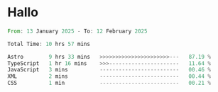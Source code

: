 # Hallo
<!--START_SECTION:waka-->

```rust
From: 13 January 2025 - To: 12 February 2025

Total Time: 10 hrs 57 mins

Astro        9 hrs 33 mins   >>>>>>>>>>>>>>>>>>>>>>---   87.19 %
TypeScript   1 hr 16 mins    >>>----------------------   11.64 %
JavaScript   3 mins          -------------------------   00.46 %
XML          2 mins          -------------------------   00.44 %
CSS          1 min           -------------------------   00.21 %
```

<!--END_SECTION:waka-->
